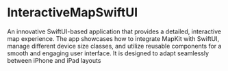 # InteractiveMapSwiftUI
An innovative SwiftUI-based application that provides a detailed, interactive map experience. The app showcases how to integrate MapKit with SwiftUI, manage different device size classes, and utilize reusable components for a smooth and engaging user interface. It is designed to adapt seamlessly between iPhone and iPad layouts

